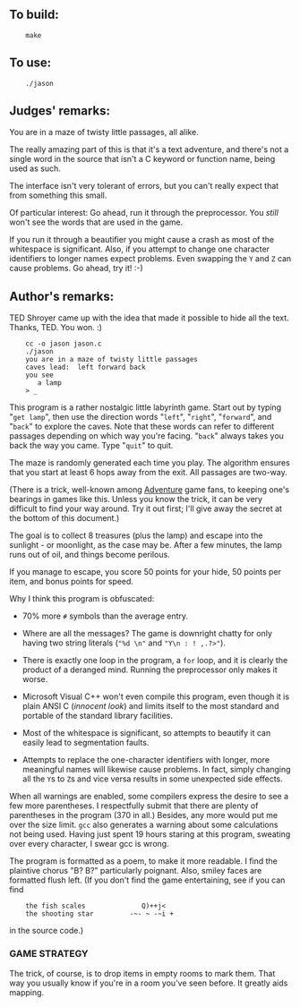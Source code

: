 ## To build:

``` <!---sh-->
    make
```


## To use:

``` <!---sh-->
    ./jason
```


## Judges' remarks:

You are in a maze of twisty little passages, all alike.

The really amazing part of this is that it's a text adventure, and there's
not a single word in the source that isn't a C keyword or function name,
being used as such.

The interface isn't very tolerant of errors, but you can't really
expect that from something this small.

Of particular interest:  Go ahead, run it through the preprocessor.  You
*still* won't see the words that are used in the game.

If you run it through a beautifier you might cause a crash as most of the
whitespace is significant. Also, if you attempt to change one character
identifiers to longer names expect problems. Even swapping the `Y` and `Z` can
cause problems. Go ahead, try it! :-)


## Author's remarks:

TED Shroyer came up with the idea that made it possible to hide all
the text.  Thanks, TED.  You won.  :)

``` <!---sh-->
    cc -o jason jason.c
    ./jason
    you are in a maze of twisty little passages
    caves lead:  left forward back
    you see
       a lamp
    > _
```

This program is a rather nostalgic little labyrinth game.  Start
out by typing "`get lamp`", then use the direction words "`left`",
"`right`", "`forward`", and "`back`" to explore the caves.  Note that
these words can refer to different passages depending on which way
you're facing.  "`back`" always takes you back the way you came.
Type "`quit`" to quit.

The maze is randomly generated each time you play.  The algorithm
ensures that you start at least 6 hops away from the exit.  All
passages are two-way.

(There is a trick, well-known among
[Adventure](https://en.wikipedia.org/wiki/Colossal_Cave_Adventure) game fans, to
keeping one's bearings in games like this.  Unless you know the
trick, it can be very difficult to find your way around.  Try it
out first; I'll give away the secret at the bottom of this
document.)

The goal is to collect 8 treasures (plus the lamp) and escape into
the sunlight - or moonlight, as the case may be.  After a few
minutes, the lamp runs out of oil, and things become perilous.

If you manage to escape, you score 50 points for your hide, 50
points per item, and bonus points for speed.

Why I think this program is obfuscated:

* 70% more `#` symbols than the average entry.

* Where are all the messages?  The game is downright chatty for
  only having two string literals (`"%d \n"` and `"Y\n : ! ,.?>"`).

* There is exactly one loop in the program, a `for` loop, and it is
  clearly the product of a deranged mind.  Running the
  preprocessor only makes it worse.

* Microsoft Visual C++ won't even compile this program, even
  though it is plain ANSI C (*innocent look*) and limits itself to
  the most standard and portable of the standard library
  facilities.

* Most of the whitespace is significant, so attempts to
  beautify it can easily lead to segmentation faults.

* Attempts to replace the one-character identifiers with longer,
  more meaningful names will likewise cause problems.  In fact,
  simply changing all the `Y`s to `Z`s and vice versa results in
  some unexpected side effects.

When all warnings are enabled, some compilers express the desire
to see a few more parentheses.  I respectfully submit that there are
plenty of parentheses in the program (370 in all.)  Besides, any
more would put me over the size limit.  `gcc` also generates a
warning about some calculations not being used.  Having just spent
19 hours staring at this program, sweating over every character, I
swear gcc is wrong.

The program is formatted as a poem, to make it more readable.
I find the plaintive chorus "B?  B?" particularly poignant.
Also, smiley faces are formatted flush left.  (If you don't find
the game entertaining, see if you can find

```
    the fish scales              Q)++j<
    the shooting star         -~- ~ -~i +
```

in the source code.)


### GAME STRATEGY

The trick, of course, is to drop items in empty rooms to mark them.  That way
you usually know if you're in a room you've seen before.  It greatly aids
mapping.


<!--

    Copyright © 1984-2024 by Landon Curt Noll. All Rights Reserved.

    You are free to share and adapt this file under the terms of this license:

        Creative Commons Attribution-ShareAlike 4.0 International (CC BY-SA 4.0)

    For more information, see:

        https://creativecommons.org/licenses/by-sa/4.0/

-->
